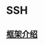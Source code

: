 # SSH

## <a href="http://baike.baidu.com/link?url=ViAsF6TGgjP9ZaZIDPsggUEIZiA9k3PPSwUHuAsr0hf0yseeb2PRqN53Xv6dy4gWBqIVeRsxkxd_LUbOaYZqt0v_cXYC32pMQHk6x3c5147">框架介绍</a>